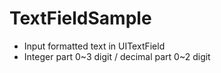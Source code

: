 # TextFieldSample
- Input formatted text in UITextField
- Integer part 0~3 digit / decimal part 0~2 digit
